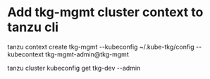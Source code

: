# Add tkg-mgmt cluster context to tanzu cli
tanzu context create tkg-mgmt --kubeconfig ~/.kube-tkg/config --kubecontext tkg-mgmt-admin@tkg-mgmt


tanzu cluster kubeconfig get tkg-dev --admin